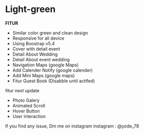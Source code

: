 # Light-green

**FITUR**
- Similar color green and clean design
- Responsive for all device 
- Using Boostrap v5.4
- Cover with detail event
- Detail About Wedding
- Detail About event wedding
- Navigation Maps (google Maps)
- Add Calender Notify (google calender)
- Add Mini Maps (google maps)
- Fitur Guest Book (Disabble until actifed)

fitur next update
- Photo Galery
- Animated Scroll
- Hover Button
- User interaction

If you find any issue, Dm me on instagram
instagram : @yode_78
